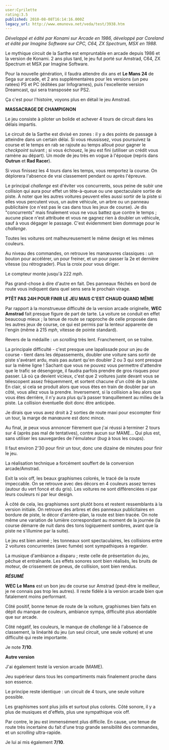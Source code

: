 ```yaml
---
user:Cyrilette
rating:3.5
published: 2010-08-08T16:14:16.000Z
legacy_url: http://www.emunova.net/veda/test/3938.htm
---
```

_Développé et édité par Konami sur Arcade en 1986, développé par Coreland et édité par Imagine Software sur CPC, C64, ZX Spectrum, MSX en 1988\._  

  

Le mythique circuit de la Sarthe est empruntable en arcade depuis 1986 et la version de Konami. 2 ans plus tard, le jeu fut porté sur Amstrad, C64, ZX Spectrum et MSX par Imagine Software.  

Pour la nouvelle génération, il faudra attendre dix ans et **Le Mans 24** de Sega sur arcade, et 2 ans supplémentaires pour les versions (un peu ratées) PS et PC (éditées par Infogrames), puis l'excellente version Dreamcast, qui sera transposée sur PS2\.  

Ça c'est pour l'histoire, voyons plus en détail le jeu Amstrad.  

  

**MASSACRAGE DE CHAMPIGNON**  

Le jeu consiste à piloter un bolide et achever 4 tours de circuit dans les délais impartis.  

Le circuit de la Sarthe est divisé en zones : il y a des points de passage à atteindre dans un certain délai. Si vous réussissez, vous poursuivez la course et le temps en rab se rajoute au temps alloué pour gagner le _checkpoint_ suivant ; si vous échouez, le jeu est fini (utiliser un crédit vous ramène au départ). Un mode de jeu très en vogue à l'époque (repris dans **Outrun** et **Rad Racer**).  

Si vous finissez les 4 tours dans les temps, vous remportez la course. On déplorera l'absence de vrai classement pendant ou après l'épreuve.  

  

Le principal _challenge_ est d'éviter vos concurrents, sous peine de subir une collision qui aura pour effet un tête-à-queue ou une spectaculaire sortie de piste. À noter que les autres voitures peuvent elles aussi sortir de la piste si elles vous percutent vous, un autre véhicule, un arbre ou un panneau publicitaire (ce n'est pas le cas dans tous les jeux de course). Je dis "concurrents" mais finalement vous ne vous battez que contre le temps ; aucune place n'est attribuée et vous ne gagnez rien à doubler un véhicule, sauf à vous dégager le passage. C'est évidemment bien dommage pour le _challenge_.  

Toutes les voitures ont malheureusement le même design et les mêmes couleurs.  

  

Au niveau des commandes, on retrouve les manœuvres classiques : un bouton pour accélérer, un pour freiner, et un pour passer la 2e et dernière vitesse (ou rétrograder). Plus la croix pour vous diriger.   

Le compteur monte jusqu'à 222 _mph_.  

  

Pas grand-chose à dire d'autre en fait. Des panneaux fléchés en bord de route vous indiquent dans quel sens sera le prochain virage.  

  

**PTÊT PAS 24H POUR FINIR LE JEU MAIS C'EST CHAUD QUAND MÊME**   

Par rapport à la monstrueuse difficulté de la version arcade originelle, **WEC Amstrad** fait presque figure de part de tarte. La voiture se conduit en effet beaucoup mieux ; la tenue de route se rapproche de celle proposée dans les autres jeux de course, ce qui est permis par la lenteur apparente de l'engin (même à 215 _mph_, vitesse de pointe standard).  

Revers de la médaille : un _scrolling_ très lent. Franchement, on se traîne.  

  

La principale difficulté - c'est presque une lapalissade pour un jeu de course - tient dans les dépassements, doubler une voiture sans sortir de piste s'avérant ardu, mais pas autant qu'en doubler 2 ou 3 qui sont presque sur la même ligne ! Sachant que vous ne pouvez vous permettre d'attendre que le trafic se désengorge, il faudra parfois prendre de gros risques pour passer. Là où ça devient vicieux, c'est que 2 voitures juste devant vous se télescopent assez fréquemment, et sortent chacune d'un côté de la piste. En clair, si cela se produit alors que vous êtes en train de doubler par un côté, vous allez vous la prendre. Inversement, si la collision a lieu alors que vous êtes derrière, il n'y aura plus qu'à passer tranquillement au milieu de la piste. La collision éventuelle doit donc être anticipée.  

Je dirais que vous avez droit à 2 sorties de route maxi pour escompter finir un tour, la marge de manœuvre est donc mince.  

  

Au final, je peux vous annoncer fièrement que j'ai réussi à terminer 2 tours sur 4 (après pas mal de tentatives), contre aucun sur MAME... Qui plus est, sans utiliser les sauvegardes de l'émulateur (_bug_ à tous les coups).  

Il faut environ 2'30 pour finir un tour, donc une dizaine de minutes pour finir le jeu.  

  

La réalisation technique a forcément souffert de la conversion arcade/Amstrad.  

Exit la voix off, les beaux graphismes colorés, le tracé de la route impeccable. On se retrouve avec des décors en 4 couleurs assez ternes (autour du vert foncé et du gris). Les voitures ne sont différenciées ni par leurs couleurs ni par leur design.  

À côté de cela, les graphismes sont plutôt bons et restent ressemblants à la version initiale. On retrouve des arbres et des panneaux publicitaires en bordure de piste, le décor d'arrière-plan, la route est bien tracée. On note même une variation de lumière correspondant au moment de la journée (la course démarre de nuit dans des tons logiquement sombres, avant que la piste ne s'illumine par la suite).  

Le jeu est bien animé ; les tonneaux sont spectaculaires, les collisions entre 2 voitures concurrentes (avec fumée) sont sympathiques à regarder.  

La musique d'ambiance a disparu ; reste celle de présentation du jeu, pêchue et entraînante. Les effets sonores sont bien réalisés, les bruits de moteur, de crissement de pneus, de collision, sont bien rendus.  

  

**_RÉSUMÉ_**  

**WEC Le Mans** est un bon jeu de course sur Amstrad (peut-être le meilleur, je ne connais pas trop les autres). Il reste fidèle à la version arcade bien que fatalement moins performant.  

Côté positif, bonne tenue de route de la voiture, graphismes bien faits en dépit du manque de couleurs, ambiance sympa, difficulté plus abordable que sur arcade.  

Côté négatif, les couleurs, le manque de _challenge_ lié à l'absence de classement, la linéarité du jeu (un seul circuit, une seule voiture) et une difficulté qui reste importante.  

  

Je note **7/10**.  

  

  

**Autre version**  

J'ai également testé la version arcade (MAME).  

Jeu supérieur dans tous les compartiments mais finalement proche dans son essence.  

Le principe reste identique : un circuit de 4 tours, une seule voiture possible.  

Les graphismes sont plus jolis et surtout plus colorés. Côté sonore, il y a plus de musiques et d'effets, plus une sympathique voix off.  

Par contre, le jeu est immensément plus difficile. En cause, une tenue de route très incertaine du fait d'une trop grande sensibilité des commandes, et un _scrolling_ ultra-rapide.  

Je lui ai mis également **7/10**.